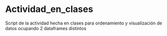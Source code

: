 # Actividad_en_clases
Script de la actividad hecha en clases para ordenamiento y visualización de datos
ocupando 2 dataframes distintos
